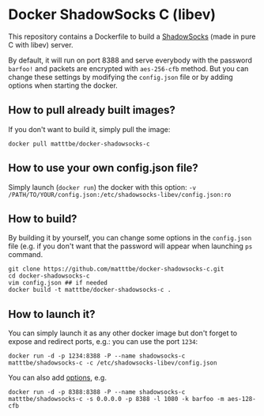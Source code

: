# Docker ShadowSocks C (libev)

This repository contains a Dockerfile to build a [ShadowSocks](https://github.com/madeye/shadowsocks-libev/#usage) (made in pure C with libev) server.

By default, it will run on port 8388 and serve everybody with the password `barfoo!` and packets are encrypted with `aes-256-cfb` method. But you can change these settings by modifying the `config.json` file or by adding options when starting the docker.

## How to pull already built images?

If you don't want to build it, simply pull the image:

    docker pull matttbe/docker-shadowsocks-c

## How to use your own config.json file?

Simply launch (`docker run`) the docker with this option: `-v /PATH/TO/YOUR/config.json:/etc/shadowsocks-libev/config.json:ro`

## How to build?

By building it by yourself, you can change some options in the `config.json` file (e.g. if you don't want that the password will appear when launching `ps` command.

    git clone https://github.com/matttbe/docker-shadowsocks-c.git
    cd docker-shadowsocks-c
    vim config.json ## if needed
    docker build -t matttbe/docker-shadowsocks-c .


## How to launch it?
You can simply launch it as any other docker image but don't forget to expose and redirect ports, e.g.: you can use the port `1234`:

    docker run -d -p 1234:8388 -P --name shadowsocks-c matttbe/shadowsocks-c -c /etc/shadowsocks-libev/config.json

You can also add [options](https://github.com/madeye/shadowsocks-libev/#usage), e.g.

    docker run -d -p 8388:8388 -P --name shadowsocks-c matttbe/shadowsocks-c -s 0.0.0.0 -p 8388 -l 1080 -k barfoo -m aes-128-cfb

